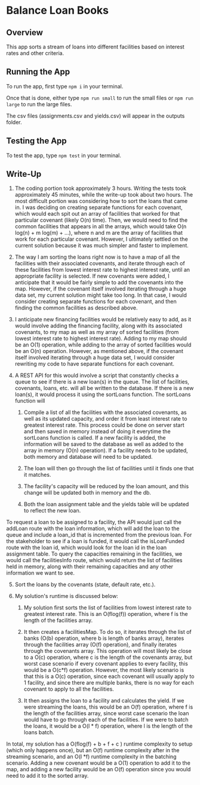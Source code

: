 # Balance Loan Books

## Overview

This app sorts a stream of loans into different facilities based on interest rates and other criteria.

## Running the App

To run the app, first type ```npm i``` in your terminal.

Once that is done, either type ```npm run small``` to run the small files or ```npm run large``` to run the large files.

The csv files (assignments.csv and yields.csv) will appear in the outputs folder.

## Testing the App

To test the app, type ```npm test``` in your terminal.

## Write-Up

1. The coding portion took approximately 3 hours. Writing the tests took approximately 45 minutes, while the write-up took about two hours. The most difficult portion was considering how to sort the loans that came in. I was deciding on creating separate functions for each covenant, which would each spit out an array of facilities that worked for that particular covenant (likely O(n) time). Then, we would need to find the common facilities that appears in all the arrays, which would take O(n log(n) + m log(m) + ...), where n and m are the array of facilities that work for each particular covenant. However, I ultimately settled on the current solution because it was much simpler and faster to implement.

2. The way I am sorting the loans right now is to have a map of all the facilities with their associated covenants, and iterate through each of these facilities from lowest interest rate to highest interest rate, until an appropriate facility is selected. If new covenants were added, I anticipate that it would be fairly simple to add the covenants into the map. However, if the covenant itself involved iterating through a huge data set, my current solution might take too long. In that case, I would consider creating separate functions for each covenant, and then finding the common facilities as described above.

3. I anticipate new financing facilities would be relatively easy to add, as it would involve adding the financing facility, along with its associated covenants, to my map as well as my array of sorted facilities (from lowest interest rate to highest interest rate). Adding to my map should be an O(1) operation, while adding to the array of sorted facilities would be an O(n) operation. However, as mentioned above, if the covenant itself involved iterating through a huge data set, I would consider rewriting my code to have separate functions for each covenant.

4. A REST API for this would involve a script that constantly checks a queue to see if there is a new loan(s) in the queue. The list of facilities, covenants, loans, etc. will all be written to the database. If there is a new loan(s), it would process it using the sortLoans function. The sortLoans function will 

    1) Compile a list of all the facilities with the associated covenants, as well as its updated capacity, and order it from least interest rate to greatest interest rate. This process could be done on server start and then saved in memory instead of doing it everytime the sortLoans function is called. If a new facility is added, the information will be saved to the database as well as added to the array in memory (O(n) operation). If a facility needs to be updated, both memory and database will need to be updated.

    2) The loan will then go through the list of facilities until it finds one that it matches. 
    
    3) The facility's capacity will be reduced by the loan amount, and this change will be updated both in memory and the db.

    4) Both the loan assignment table and the yields table will be updated to reflect the new loan.

To request a loan to be assigned to a facility, the API would just call the addLoan route with the loan information, which will add the loan to the queue and include a loan_id that is incremented from the previous loan. For the stakeholder to see if a loan is funded, it would call the isLoanFunded route with the loan id, which would look for the loan id in the loan assignment table. To query the capacities remaining in the facilities, we would call the facilitiesInfo route, which would return the list of facilities held in memory, along with their remaining capacities and any other information we want to see.

5. Sort the loans by the covenants (state, default rate, etc.).

6. My solution's runtime is discussed below: 

    1) My solution first sorts the list of facilities from lowest interest rate to greatest interest rate. This is an O(flog(f)) operation, where f is the length of the facilities array.

    2) It then creates a facilitiesMap. To do so, it iterates through the list of banks (O(b) operation, where b is length of banks array), iterates through the facilities array (O(f) operation), and finally iterates through the covenants array. This operation will most likely be close to a O(c) operation, where c is the length of the covenants array, but worst case scenario if every covenant applies to every facility, this would be a O(c*f) operation. However, the most likely scenario is that this is a O(c) operation, since each covenant will usually apply to 1 facility, and since there are multiple banks, there is no way for each covenant to apply to all the facilities.

    3) It then assigns the loan to a facility and calculates the yield. If we were streaming the loans, this would be an O(f) operation, where f is the length of the facilities array, since worst case scenario the loan would have to go through each of the facilities. If we were to batch the loans, it would be a O(l * f) operation, where l is the length of the loans batch.

In total, my solution has a O(flog(f) + b + f + c ) runtime complexity to setup (which only happens once), but an O(f) runtime complexity after in the streaming scenario, and an O(l *f) runtime complexity in the batching scenario. Adding a new covenant would be a O(1) operation to add it to the map, and adding a new facility would be an O(f) operation since you would need to add it to the sorted array.